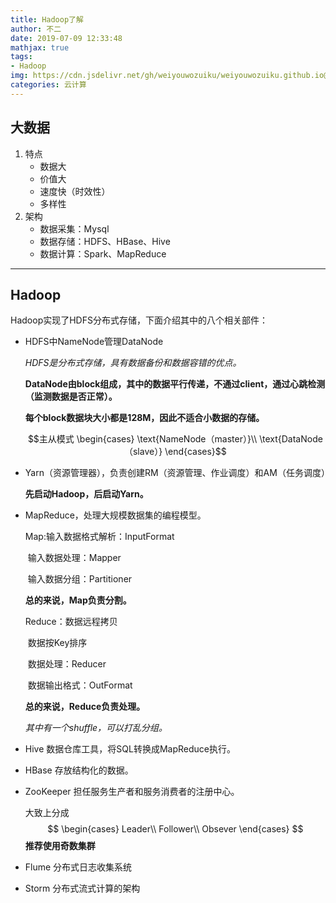 ```yaml
---
title: Hadoop了解
author: 不二
date: 2019-07-09 12:33:48
mathjax: true
tags: 
- Hadoop
img: https://cdn.jsdelivr.net/gh/weiyouwozuiku/weiyouwozuiku.github.io@src/source/_posts/PageImg/hadoop.png
categories: 云计算
---
```


## 大数据

1. 特点
   * 数据大
   * 价值大
   * 速度快（时效性）
   * 多样性
2. 架构
   - 数据采集：Mysql
   - 数据存储：HDFS、HBase、Hive
   - 数据计算：Spark、MapReduce

---


## Hadoop

Hadoop实现了HDFS分布式存储，下面介绍其中的八个相关部件：

- HDFS中NameNode管理DataNode

  *HDFS是分布式存储，具有数据备份和数据容错的优点。*

  **DataNode由block组成，其中的数据平行传递，不通过client，通过心跳检测（监测数据是否正常）。**

  **每个block数据块大小都是128M，因此不适合小数据的存储。**

  $$主从模式
  \begin{cases}
  \text{NameNode（master）}\\
  \text{DataNode（slave）}
  \end{cases}$$

- Yarn（资源管理器），负责创建RM（资源管理、作业调度）和AM（任务调度）

  **先启动Hadoop，后启动Yarn。**

- MapReduce，处理大规模数据集的编程模型。

  Map:输入数据格式解析：InputFormat

  ​		输入数据处理：Mapper

  ​		输入数据分组：Partitioner

  **总的来说，Map负责分割。**

  Reduce：数据远程拷贝

  ​				数据按Key排序

  ​				数据处理：Reducer

  ​				数据输出格式：OutFormat

  **总的来说，Reduce负责处理。**

  *其中有一个shuffle，可以打乱分组。*

- Hive 数据仓库工具，将SQL转换成MapReduce执行。

- HBase 存放结构化的数据。

- ZooKeeper 担任服务生产者和服务消费者的注册中心。

  大致上分成
  $$
  \begin{cases} Leader\\
  Follower\\
  Obsever
  \end{cases}
  $$
  **推荐使用奇数集群**

- Flume 分布式日志收集系统

- Storm 分布式流式计算的架构
